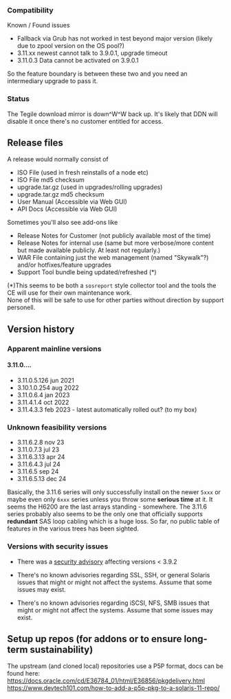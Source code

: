 

### Compatibility 

Known / Found issues

- Fallback via Grub has not worked in test beyond major version (likely due to zpool version on the OS pool?)
- 3.11.xx newest cannot talk to 3.9.0.1, upgrade timeout
- 3.11.0.3 Data cannot be activated on 3.9.0.1

So the feature boundary is between these two and you need an intermediary upgrade to pass it.


### Status

The Tegile download mirror is down^W^W back up.
It's likely that DDN will disable it once there's no customer entitled for access.

## Release files

A release would normally consist of
- ISO File (used in fresh reinstalls of a node etc)
- ISO File md5 checksum
- upgrade.tar.gz (used in upgrades/rolling upgrades)
- upgrade.tar.gz md5 checksum
- User Manual (Accessible via Web GUI)
- API Docs (Accessible via Web GUI)

Sometimes you'll also see add-ons like
- Release Notes for Customer (not publicly available most of the time)
- Release Notes for internal use (same but more verbose/more content but made available publicly. At least not regularly.)
- WAR File containing just the web management (named "Skywalk"?) and/or hotfixes/feature upgrades
- Support Tool bundle being updated/refreshed (*)



(*)This seems to be both a `sosreport` style collector tool and the tools the CE will use for their own maintenance work.  
None of this will be safe to use for other parties without direction by support personell.

## Version history



### Apparent mainline versions

#### 3.11.0....

- 3.11.0.5.126 jun 2021
- 3.10.1.0.254 aug 2022
- 3.11.0.6.4 jan 2023
- 3.11.4.1.4 oct 2022
- 3.11.4.3.3 feb 2023 - latest automatically rolled out? (to my box)

### Unknown feasibility versions

- 3.11.6.2.8 nov 23
- 3.11.0.7.3 jul 23
- 3.11.6.3.13 apr 24
- 3.11.6.4.3 jul 24
- 3.11.6.5 sep 24
- 3.11.6.5.13 dec 24

Basically, the 3.11.6 series will only successfully install on the newer `5xxx` or maybe even only `6xxx` series unless you throw some **serious time** at it. It seems the H6200 are the last arrays standing - somewhere.
The 3.11.6 series probably also seems to be the only one that officially supports **redundant** SAS loop cabling which is a huge loss.
So far, no public table of features in the various trees has been sighted.

### Versions with security issues

- There was a [security advisory](https://www.westerndigital.com/support/product-security/wdc-19008-intelliflash-web-management-interface-vulnerability) affecting versions < 3.9.2 

- There's no known advisories regarding SSL, SSH, or general Solaris issues that might or might not affect the systems. Assume that some issues may exist.
- There's no known advisories regarding iSCSI, NFS, SMB issues that might or might not affect the systems. Assume that some issues may exist.


## Setup up repos (for addons or to ensure long-term sustainability)

The upstream (and cloned local) repositories use a P5P format, docs can be found here:
https://docs.oracle.com/cd/E36784_01/html/E36856/pkgdelivery.html
https://www.devtech101.com/how-to-add-a-p5p-pkg-to-a-solaris-11-repo/
